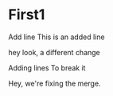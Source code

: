 # First1
Add line
This is an added line


hey look, a different change

Adding lines
To break it

Hey, we're fixing the merge.
